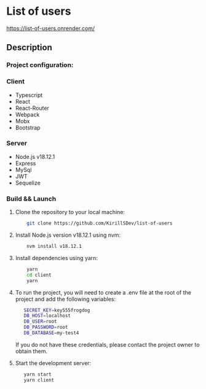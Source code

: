 # List of users
https://list-of-users.onrender.com/
## Description


### Project configuration:

### Client
- Typescript
- React
- React-Router
- Webpack
- Mobx
- Bootstrap
### Server
- Node.js v18.12.1
- Express
- MySql
- JWT
- Sequelize

### Build && Launch

<ol>

<li> Clone the repository to your local machine: </li>

```bash
    git clone https://github.com/KirillSDev/list-of-users
```

<li> Install Node.js version v18.12.1 using nvm: </li>

```bash
    nvm install v18.12.1
```

<li>  Install dependencies using yarn: </li>

```bash
    yarn
    cd client 
    yarn
```

<li>   To run the project, you will need to create a .env file at the root of the project and add the following variables:  </li>

```bash
   SECRET_KEY=key555frogdog
   DB_HOST=localhost
   DB_USER=root
   DB_PASSWORD=root
   DB_DATABASE=my-test4
```

If you do not have these credentials, please contact the project owner to obtain them.

<li> Start the development server: </li>

```bash
   yarn start 
   yarn client
```

